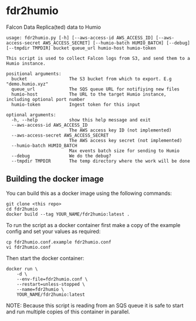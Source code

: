 # fdr2humio
Falcon Data Replica(ted) data to Humio

```
usage: fdr2humio.py [-h] [--aws-access-id AWS_ACCESS_ID] [--aws-access-secret AWS_ACCESS_SECRET] [--humio-batch HUMIO_BATCH] [--debug] [--tmpdir TMPDIR] bucket queue_url humio-host humio-token

This script is used to collect Falcon logs from S3, and send them to a Humio instance.

positional arguments:
  bucket                The S3 bucket from which to export. E.g "demo.humio.xyz"
  queue_url             The SQS queue URL for notifiying new files
  humio-host            The URL to the target Humio instance, including optional port number
  humio-token           Ingest token for this input

optional arguments:
  -h, --help            show this help message and exit
  --aws-access-id AWS_ACCESS_ID
                        The AWS access key ID (not implemented)
  --aws-access-secret AWS_ACCESS_SECRET
                        The AWS access key secret (not implemented)
  --humio-batch HUMIO_BATCH
                        Max events batch size for sending to Humio
  --debug               We do the debug?
  --tmpdir TMPDIR       The temp directory where the work will be done

```

## Building the docker image

You can build this as a docker image using the following commands:

```
git clone <this repo>
cd fdr2humio
docker build --tag YOUR_NAME/fdr2humio:latest .
```

To run the script as a docker container first make a copy of the example config and set your values as required:

```
cp fdr2humio.conf.example fdr2humio.conf
vi fdr2humio.conf
```

Then start the docker container:

```
docker run \
    -d \
    --env-file=fdr2humio.conf \
    --restart=unless-stopped \
    --name=fdr2humio \
    YOUR_NAME/fdr2humio:latest
```

NOTE: Because this script is reading from an SQS queue it is safe to start and run multiple copies of this container in parallel.
